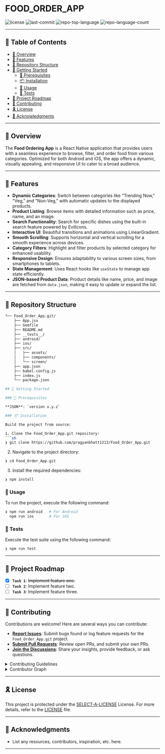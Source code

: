 # FOOD_ORDER_APP

<p align="left">
	<img src="https://img.shields.io/github/license/pragyanbhatt1213/Food_Order_App.git?style=flat&logo=opensourceinitiative&logoColor=white&color=0080ff" alt="license">
	<img src="https://img.shields.io/github/last-commit/pragyanbhatt1213/Food_Order_App.git?style=flat&logo=git&logoColor=white&color=0080ff" alt="last-commit">
	<img src="https://img.shields.io/github/languages/top/pragyanbhatt1213/Food_Order_App.git?style=flat&color=0080ff" alt="repo-top-language">
	<img src="https://img.shields.io/github/languages/count/pragyanbhatt1213/Food_Order_App.git?style=flat&color=0080ff" alt="repo-language-count">
</p>

---

## 🔗 Table of Contents

- [📍 Overview](#-overview)
- [👾 Features](#-features)
- [📂 Repository Structure](#-repository-structure)
- [🚀 Getting Started](#-getting-started)
    - [🔖 Prerequisites](#-prerequisites)
    - [📦 Installation](#-installation)
    - [🤖 Usage](#-usage)
    - [🧪 Tests](#-tests)
- [📌 Project Roadmap](#-project-roadmap)
- [🤝 Contributing](#-contributing)
- [🎗 License](#-license)
- [🙌 Acknowledgments](#-acknowledgments)

---

## 📍 Overview

The **Food Ordering App** is a React Native application that provides users with a seamless experience to browse, filter, and order food from various categories. Optimized for both Android and iOS, the app offers a dynamic, visually appealing, and responsive UI to cater to a broad audience.

---

## 👾 Features

- **Dynamic Categories**: Switch between categories like "Trending Now," "Veg," and "Non-Veg," with automatic updates to the displayed products.
- **Product Listing**: Browse items with detailed information such as price, name, and an image.
- **Search Functionality**: Search for specific dishes using the built-in search feature powered by EvilIcons.
- **Interactive UI**: Beautiful transitions and animations using LinearGradient.
- **Smooth Scrolling**: Supports horizontal and vertical scrolling for a smooth experience across devices.
- **Category Filters**: Highlight and filter products by selected category for enhanced usability.
- **Responsive Design**: Ensures adaptability to various screen sizes, from smartphones to tablets.
- **State Management**: Uses React hooks like `useState` to manage app state efficiently.
- **JSON-based Product Data**: Product details like name, price, and image are fetched from `data.json`, making it easy to update or expand the list.

---

## 📂 Repository Structure

```sh
└── Food_Order_App.git/
    ├── App.jsx
    ├── Gemfile
    ├── README.md
    ├── __tests__/
    ├── android/
    ├── ios/
    ├── src/
    │   ├── assets/
    │   ├── components/
    │   └── screen/
    ├── app.json
    ├── babel.config.js
    ├── index.js
    └── package.json

## 🚀 Getting Started

### 🔖 Prerequisites

**JSON**: `version x.y.z`

### 📦 Installation

Build the project from source:

1. Clone the Food_Order_App.git repository:
```sh
❯ git clone https://github.com/pragyanbhatt1213/Food_Order_App.git
```

2. Navigate to the project directory:
```sh
❯ cd Food_Order_App.git
```

3. Install the required dependencies:
```sh
❯ npm install

```

### 🤖 Usage

To run the project, execute the following command:

```sh
❯ npm run android   # For Android
  npm run ios       # For iOS

```

### 🧪 Tests

Execute the test suite using the following command:

```sh
❯ npm run test

```

---

## 📌 Project Roadmap

- [X] **`Task 1`**: <strike>Implement feature one.</strike>
- [ ] **`Task 2`**: Implement feature two.
- [ ] **`Task 3`**: Implement feature three.

---

## 🤝 Contributing

Contributions are welcome! Here are several ways you can contribute:

- **[Report Issues](https://github.com/pragyanbhatt1213/Food_Order_App.git/issues)**: Submit bugs found or log feature requests for the `Food_Order_App.git` project.
- **[Submit Pull Requests](https://github.com/pragyanbhatt1213/Food_Order_App.git/blob/main/CONTRIBUTING.md)**: Review open PRs, and submit your own PRs.
- **[Join the Discussions](https://github.com/pragyanbhatt1213/Food_Order_App.git/discussions)**: Share your insights, provide feedback, or ask questions.

<details closed>
<summary>Contributing Guidelines</summary>

1. **Fork the Repository**: Start by forking the project repository to your github account.
2. **Clone Locally**: Clone the forked repository to your local machine using a git client.
   ```sh
   git clone https://github.com/pragyanbhatt1213/Food_Order_App.git
   ```
3. **Create a New Branch**: Always work on a new branch, giving it a descriptive name.
   ```sh
   git checkout -b new-feature-x
   ```
4. **Make Your Changes**: Develop and test your changes locally.
5. **Commit Your Changes**: Commit with a clear message describing your updates.
   ```sh
   git commit -m 'Implemented new feature x.'
   ```
6. **Push to github**: Push the changes to your forked repository.
   ```sh
   git push origin new-feature-x
   ```
7. **Submit a Pull Request**: Create a PR against the original project repository. Clearly describe the changes and their motivations.
8. **Review**: Once your PR is reviewed and approved, it will be merged into the main branch. Congratulations on your contribution!
</details>

<details closed>
<summary>Contributor Graph</summary>
<br>
<p align="left">
   <a href="https://github.com{/pragyanbhatt1213/Food_Order_App.git/}graphs/contributors">
      <img src="https://contrib.rocks/image?repo=pragyanbhatt1213/Food_Order_App.git">
   </a>
</p>
</details>

---

## 🎗 License

This project is protected under the [SELECT-A-LICENSE](https://choosealicense.com/licenses) License. For more details, refer to the [LICENSE](https://choosealicense.com/licenses/) file.

---

## 🙌 Acknowledgments

- List any resources, contributors, inspiration, etc. here.

---

